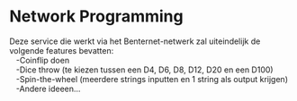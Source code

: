 # Network Programming
Deze service die werkt via het Benternet-netwerk zal uiteindelijk de volgende features bevatten:  
&nbsp;&nbsp;&nbsp;-Coinflip doen  
&nbsp;&nbsp;&nbsp;-Dice throw (te kiezen tussen een D4, D6, D8, D12, D20 en een D100)  
&nbsp;&nbsp;&nbsp;-Spin-the-wheel (meerdere strings inputten en 1 string als output krijgen)  
&nbsp;&nbsp;&nbsp;-Andere ideeen...  
